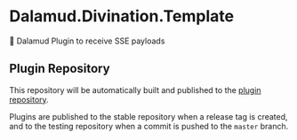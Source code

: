 # Dalamud.Divination.Template

📡 Dalamud Plugin to receive SSE payloads

## Plugin Repository

This repository will be automatically built and published to the [plugin repository](https://github.com/SlashNephy/Dalamud.DivinationPluginRepo).

Plugins are published to the stable repository when a release tag is created, and to the testing repository when a commit is pushed to the `master` branch.
